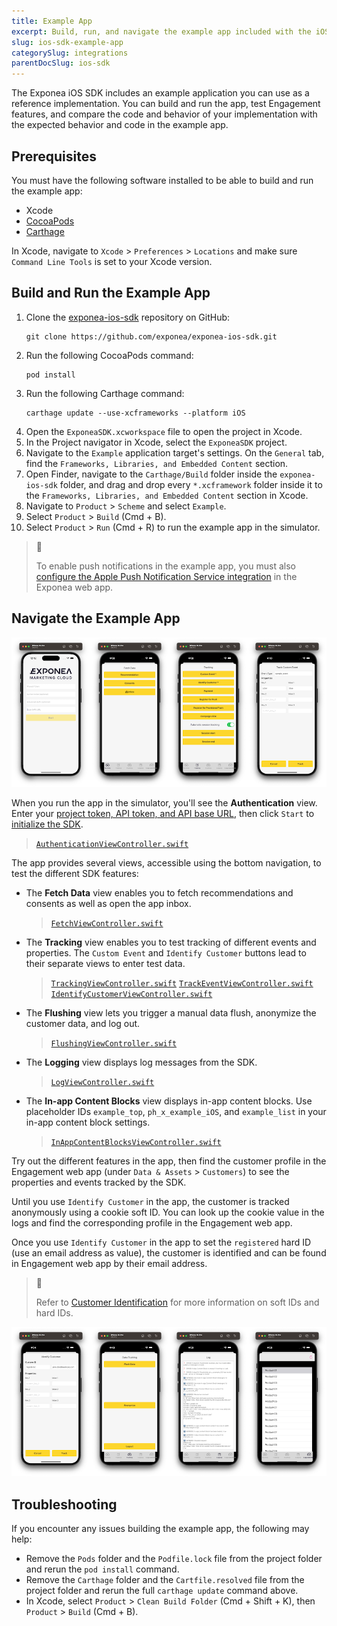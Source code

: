 ```yaml
---
title: Example App
excerpt: Build, run, and navigate the example app included with the iOS SDK
slug: ios-sdk-example-app
categorySlug: integrations
parentDocSlug: ios-sdk
---
```


The Exponea iOS SDK includes an example application you can use as a reference implementation. You can build and run the app, test Engagement features, and compare the code and behavior of your implementation with the expected behavior and code in the example app.

## Prerequisites

You must have the following software installed to be able to build and run the example app:

- Xcode
- [CocoaPods](https://cocoapods.org/)
- [Carthage](https://github.com/Carthage/Carthage)

In Xcode, navigate to `Xcode` > `Preferences` > `Locations` and make sure `Command Line Tools` is set to your Xcode version.

## Build and Run the Example App

1. Clone the [exponea-ios-sdk](https://github.com/exponea/exponea-ios-sdk) repository on GitHub:
   ```shell
   git clone https://github.com/exponea/exponea-ios-sdk.git
   ```
2. Run the following CocoaPods command:
   ```shell
   pod install
   ```
3. Run the following Carthage command:
   ```shell
   carthage update --use-xcframeworks --platform iOS
   ```
4. Open the `ExponeaSDK.xcworkspace` file to open the project in Xcode.
5. In the Project navigator in Xcode, select the `ExponeaSDK` project.
6. Navigate to the `Example` application target's settings. On the `General` tab, find the `Frameworks, Libraries, and Embedded Content` section.
7. Open Finder, navigate to the `Carthage/Build` folder inside the `exponea-ios-sdk` folder, and drag and drop every `*.xcframework` folder inside it to the `Frameworks, Libraries, and Embedded Content` section in Xcode.
8. Navigate to `Product` > `Scheme` and select `Example`.
9. Select `Product` > `Build` (Cmd + B).
10. Select `Product` > `Run` (Cmd + R) to run the example app in the simulator.

> 📘
>
> To enable push notifications in the example app, you must also [configure the Apple Push Notification Service integration](https://documentation.bloomreach.com/engagement/docs/ios-sdk-configure-apns) in the Exponea web app.

## Navigate the Example App

![Example app screens: configuration, fetch, track, track event](https://raw.githubusercontent.com/exponea/exponea-ios-sdk/main/Documentation/images/sample-app-1.png)

When you run the app in the simulator, you'll see the **Authentication** view. Enter your [project token, API token, and API base URL](https://documentation.bloomreach.com/engagement/docs/mobile-sdks-api-access-management), then click `Start` to [initialize the SDK](https://documentation.bloomreach.com/engagement/docs/ios-sdk-setup#initialize-the-sdk).
> [`AuthenticationViewController.swift`](https://github.com/exponea/exponea-ios-sdk/blob/main/ExponeaSDK/Example/Views/AuthenticationViewController.swift)

The app provides several views, accessible using the bottom navigation, to test the different SDK features:

- The **Fetch Data** view enables you to fetch recommendations and consents as well as open the app inbox.
  > [`FetchViewController.swift`](https://github.com/exponea/exponea-ios-sdk/blob/main/ExponeaSDK/Example/Views/Fetching/FetchViewController.swift)

- The **Tracking** view enables you to test tracking of different events and properties. The `Custom Event` and `Identify Customer` buttons lead to their separate views to enter test data.
  > [`TrackingViewController.swift`](https://github.com/exponea/exponea-ios-sdk/blob/main/ExponeaSDK/Example/Views/Tracking/TrackingViewController.swift)
  > [`TrackEventViewController.swift`](https://github.com/exponea/exponea-ios-sdk/blob/main/ExponeaSDK/Example/Views/Tracking/TrackEventViewController.swift)
  > [`IdentifyCustomerViewController.swift`](https://github.com/exponea/exponea-ios-sdk/blob/main/ExponeaSDK/Example/Views/Tracking/IdentifyCustomerViewController.swift)

- The **Flushing** view lets you trigger a manual data flush, anonymize the customer data, and log out.
  > [`FlushingViewController.swift`](https://github.com/exponea/exponea-ios-sdk/blob/main/ExponeaSDK/Example/Views/Flushing/FlushingViewController.swift)

- The **Logging** view displays log messages from the SDK.
  > [`LogViewController.swift`](https://github.com/exponea/exponea-ios-sdk/blob/main/ExponeaSDK/Example/Views/Logging/LogViewController.swift)

- The **In-app Content Blocks** view displays in-app content blocks. Use placeholder IDs `example_top`, `ph_x_example_iOS`, and `example_list` in your in-app content block settings.
  > [`InAppContentBlocksViewController.swift`](https://github.com/exponea/exponea-ios-sdk/blob/main/ExponeaSDK/Example/Views/InAppContentBlocks/InAppContentBlocksViewController.swift)

Try out the different features in the app, then find the customer profile in the Engagement web app (under `Data & Assets` > `Customers`) to see the properties and events tracked by the SDK.

Until you use `Identify Customer` in the app, the customer is tracked anonymously using a cookie soft ID. You can look up the cookie value in the logs and find the corresponding profile in the Engagement web app.

Once you use `Identify Customer` in the app to set the `registered` hard ID (use an email address as value), the customer is identified and can be found in Engagement web app by their email address.

> 📘
>
> Refer to [Customer Identification](https://documentation.bloomreach.com/engagement/docs/customer-identification) for more information on soft IDs and hard IDs.

![Example app screens: identify, flushing, logging, content blocks](https://raw.githubusercontent.com/exponea/exponea-ios-sdk/main/Documentation/images/sample-app-2.png)

## Troubleshooting

If you encounter any issues building the example app, the following may help:

- Remove the `Pods` folder and the `Podfile.lock` file from the project folder and rerun the `pod install` command.
- Remove the `Carthage` folder and the `Cartfile.resolved` file from the project folder and rerun the full `carthage update` command above.
- In Xcode, select `Product` > `Clean Build Folder` (Cmd + Shift + K), then `Product` > `Build` (Cmd + B).